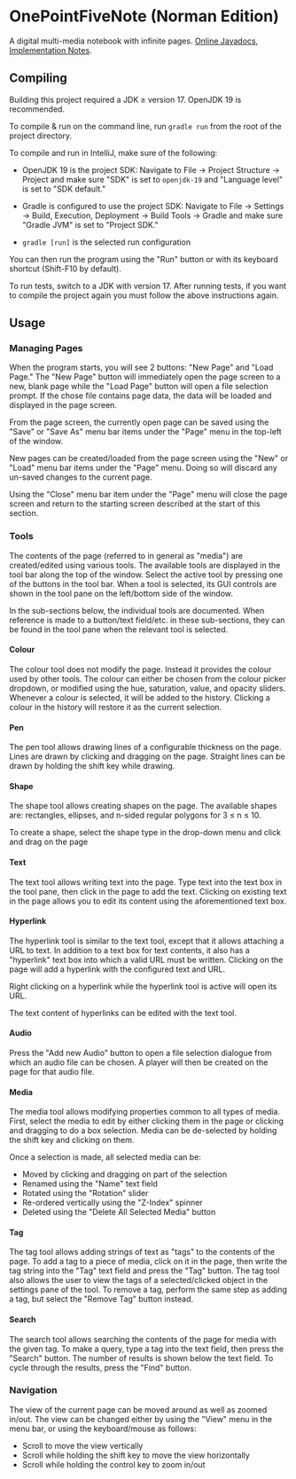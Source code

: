 # OnePointFiveNote (Norman Edition)

A digital multi-media notebook with infinite pages. [Online Javadocs](https://csc207-2022f-uoft.github.io/course-project-team-96-1.5note-norman-edition/), [Implementation Notes](implementation_notes).

## Compiling

Building this project required a JDK &ge; version 17. OpenJDK 19 is recommended.

To compile & run on the command line, run `gradle run` from the root of the
project directory.

To compile and run in IntelliJ, make sure of the following:

* OpenJDK 19 is the project SDK:
  Navigate to File -> Project Structure -> Project and make sure "SDK" is set
  to `openjdk-19` and "Language level" is set to "SDK default."

* Gradle is configured to use the project SDK:
  Navigate to File -> Settings -> Build, Execution, Deployment -> Build Tools
  -> Gradle and make sure "Gradle JVM" is set to "Project SDK."
  
* `gradle [run]` is the selected run configuration

You can then run the program using the "Run" button or with its keyboard
shortcut (Shift-F10 by default).

To run tests, switch to a JDK with version 17. After running tests, if you 
want to compile the project again you must follow the above instructions again.

## Usage

### Managing Pages

When the program starts, you will see 2 buttons: "New Page" and "Load Page." The
"New Page" button will immediately open the page screen to a new, blank page
while the "Load Page" button will open a file selection prompt. If the chose
file contains page data, the data will be loaded and displayed in the page
screen.

From the page screen, the currently open page can be saved using the "Save" or
"Save As" menu bar items under the "Page" menu in the top-left of the window.

New pages can be created/loaded from the page screen using the "New" or "Load"
menu bar items under the "Page" menu. Doing so will discard any un-saved changes
to the current page.

Using the "Close" menu bar item under the "Page" menu will close the page screen
and return to the starting screen described at the start of this section.

### Tools

The contents of the page (referred to in general as "media") are created/edited
using various tools. The available tools are displayed in the tool bar along the
top of the window. Select the active tool by pressing one of the buttons in the
tool bar. When a tool is selected, its GUI controls are shown in the tool pane
on the left/bottom side of the window.

In the sub-sections below, the individual tools are documented. When reference
is made to a button/text field/etc. in these sub-sections, they can be found in
the tool pane when the relevant tool is selected.

#### Colour

The colour tool does not modify the page. Instead it provides the colour used by
other tools. The colour can either be chosen from the colour picker dropdown, or
modified using the hue, saturation, value, and opacity sliders. Whenever a
colour is selected, it will be added to the history. Clicking a colour in the
history will restore it as the current selection.

#### Pen

The pen tool allows drawing lines of a configurable thickness on the page. Lines
are drawn by clicking and dragging on the page. Straight lines can be drawn by
holding the shift key while drawing.

#### Shape

The shape tool allows creating shapes on the page. The available shapes are:
rectangles, ellipses, and n-sided regular polygons for 3 &le; n &le; 10.

To create a shape, select the shape type in the drop-down menu and click and
drag on the page

#### Text

The text tool allows writing text into the page. Type text into the text box in
the tool pane, then click in the page to add the text. Clicking on existing text
in the page allows you to edit its content using the aforementioned text box.

#### Hyperlink

The hyperlink tool is similar to the text tool, except that it allows attaching
a URL to text. In addition to a text box for text contents, it also has a
"hyperlink" text box into which a valid URL must be written. Clicking on the
page will add a hyperlink with the configured text and URL.

Right clicking on a hyperlink while the hyperlink tool is active will open its
URL.

The text content of hyperlinks can be edited with the text tool.

#### Audio

Press the "Add new Audio" button to open a file selection dialogue from which
an audio file can be chosen. A player will then be created on the page for that
audio file.

#### Media

The media tool allows modifying properties common to all types of media. First,
select the media to edit by either clicking them in the page or clicking and
dragging to do a box selection. Media can be de-selected by holding the shift
key and clicking on them.

Once a selection is made, all selected media can be:

* Moved by clicking and dragging on part of the selection
* Renamed using the "Name" text field
* Rotated using the "Rotation" slider
* Re-ordered vertically using the "Z-Index" spinner
* Deleted using the "Delete All Selected Media" button

#### Tag

The tag tool allows adding strings of text as "tags" to the contents of the
page. To add a tag to a piece of media, click on it in the page, then write the
tag string into the "Tag" text field and press the "Tag" button. The tag tool
also allows the user to view the tags of a selected/clicked object in the settings
pane of the tool. To remove a tag, perform the same step as adding a tag, but select
the "Remove Tag" button instead.

#### Search

The search tool allows searching the contents of the page for media with the
given tag. To make a query, type a tag into the text field, then press the
"Search" button. The number of results is shown below the text field. To cycle
through the results, press the "Find" button.


### Navigation

The view of the current page can be moved around as well as zoomed in/out. The
view can be changed either by using the "View" menu in the menu bar, or using
the keyboard/mouse as follows:

* Scroll to move the view vertically
* Scroll while holding the shift key to move the view horizontally
* Scroll while holding the control key to zoom in/out
